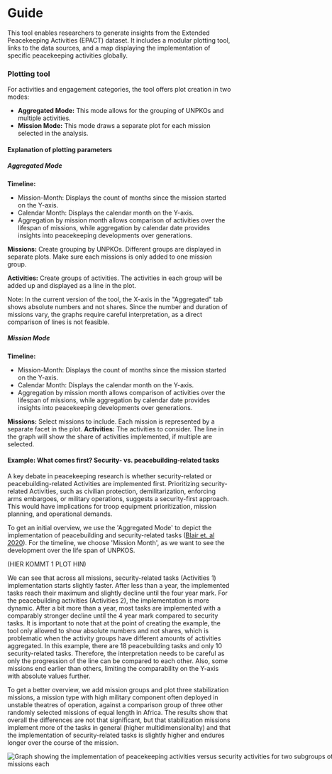 # Guide

This tool enables researchers to generate insights from the Extended Peacekeeping Activities (EPACT) dataset. It includes a modular plotting tool, links to the data sources, and a map displaying the implementation of specific peacekeeping activities globally.

### Plotting tool

For activities and engagement categories, the tool offers plot creation in two modes:

- **Aggregated Mode:** This mode allows for the grouping of UNPKOs and multiple activities.
- **Mission Mode:** This mode draws a separate plot for each mission selected in the analysis.

#### Explanation of plotting parameters

##### Aggregated Mode

**Timeline:**
- Mission-Month: Displays the count of months since the mission started on the Y-axis.
- Calendar Month: Displays the calendar month on the Y-axis.
- Aggregation by mission month allows comparison of activities over the lifespan of missions, while aggregation by calendar date provides insights into peacekeeping developments over generations.


**Missions:** Create grouping by UNPKOs. Different groups are displayed in separate plots. Make sure each missions is only added to one mission group.

**Activities:** Create groups of activities. The activities in each group will be added up and displayed as a line in the plot.

Note: In the current version of the tool, the X-axis in the "Aggregated" tab shows absolute numbers and not shares. Since the number and duration of missions vary, the graphs require careful interpretation, as a direct comparison of lines is not feasible.

##### Mission Mode

**Timeline:**
- Mission-Month: Displays the count of months since the mission started on the Y-axis.
- Calendar Month: Displays the calendar month on the Y-axis.
- Aggregation by mission month allows comparison of activities over the lifespan of missions, while aggregation by calendar date provides insights into peacekeeping developments over generations.


**Missions:** Select missions to include. Each mission is represented by a separate facet in the plot.
**Activities:** The activities to consider. The line in the graph will show the share of activities implemented, if multiple are selected.

#### Example: What comes first? Security- vs. peacebuilding-related tasks

A key debate in peacekeeping research is whether security-related or peacebuilding-related Activities are implemented first. Prioritizing security-related Activities, such as civilian protection, demilitarization, enforcing arms embargoes, or military operations, suggests a security-first approach. This would have implications for troop equipment prioritization, mission planning, and operational demands.

To get an initial overview, we use the 'Aggregated Mode' to depict the implementation of peacebuilding and security-related tasks (<a href="https://onlinelibrary.wiley.com/doi/full/10.1111/ajps.12650" target="_blank">Blair et. al 2020</a>). For the timeline, we choose 'Mission Month', as we want to see the development over the life span of UNPKOS.

(HIER KOMMT 1 PLOT HIN)

We can see that across all missions, security-related tasks (Activities 1) implementation starts slightly faster. After less than a year, the implemented tasks reach their maximum and slightly decline  until the four year mark. For the peacebuilding activities (Activities 2), the implementation is more dynamic. After a bit more than a year, most tasks are implemented with a comparably stronger decline until the 4 year mark compared to security tasks. It is important to note that at the point of creating the example, the tool only allowed to show absolute numbers and not shares, which is problematic when the activity groups have different amounts of activities aggregated. In this example, there are 18 peacebuilding tasks and only 10 security-related tasks. Therefore, the interpretation needs to be careful as only the progression of the line can be compared to each other. Also, some missions end earlier than others, limiting the comparability on the Y-axis with absolute values further.

To get a better overview, we add mission groups and plot three stabilization missions, a mission type with high military component often deployed in unstable theatres of operation, against a comparison group of three other randomly selected missions of equal length in Africa. The results show that overall the differences are not that significant, but that stabilization missions implement more of the tasks in general (higher multidimensionality) and that the implementation of security-related tasks is slightly higher and endures longer over the course of the mission.

<div style="width: 80vw; margin: auto">
<img src="example2.png" alt="Graph showing the implementation of peacekeeping activities versus security activities for two subgroups of 3 missions each", style="max-width: 100%; height: auto">
</div>
